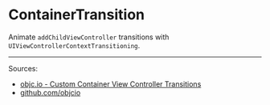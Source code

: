 # ContainerTransition
Animate `addChildViewController` transitions with `UIViewControllerContextTransitioning`.

---

Sources:
- [objc.io - Custom Container View Controller Transitions](https://www.objc.io/issues/12-animations/custom-container-view-controller-transitions/)
- [github.com/objcio](https://github.com/objcio/issue-12-custom-container-transitions)
